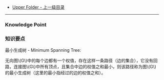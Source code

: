 * [Upper Folder - 上一级目录](../../)

--------

### Knowledge Point
### 知识要点

<div>
最小生成树 - Minimum Spanning Tree:
<p id="i">无向图\(G\)中的每个边都有一个权值，存在这样一条路径（边的集合），它没有回路，连接图\(G\)中所有顶点，且集合中边的权值之和最小，则该路径称为图\(G\)的最小生成树（这里的最小指经过的边的权值之和）。</p>
<br>
</div>
